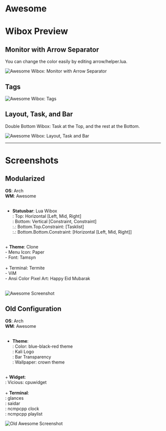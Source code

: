 Awesome
=====================

# Wibox Preview

## Monitor with Arrow Separator

You can change the color easily by editing arrow/helper.lua.

![Awesome Wibox: Monitor with Arrow Separator][wibox-arrow]

## Tags

![Awesome Wibox: Tags][wibox-tags]

## Layout, Task, and Bar

Double Bottom Wibox: Task at the Top, and the rest at the Bottom.

![Awesome Wibox: Layout, Task and Bar][wibox-layout-bar]

-- -- --

# Screenshots

## Modularized

<strong>OS</strong>: Arch<br/>
<strong>WM</strong>: Awesome<br/>
<br/>
  + <strong>Statusbar</strong>: Lua Wibox<br/>
  : Top: Horizontal [Left, Mid, Right]<br/>
  : Bottom: Vertical [Constraint, Constraint]<br/>
  :.: Bottom.Top.Constraint: [Tasklist]<br/>
  :.: Bottom.Bottom.Constraint: [Horizontal [Left, Mid, Right]]<br/>
<br/>
  + <strong>Theme</strong>: Clone<br/>
    - Menu Icon: Paper<br/>
    - Font: Tamsyn<br/>
<br/>
  + Terminal: Termite<br/>
    - ViM<br/>
    - Ansi Color Pixel Art: Happy Eid Mubarak<br/>
<br/>

![Awesome Screenshot][picasa-ss-awesome]

## Old Configuration

<strong>OS</strong>: Arch<br/>
<strong>WM</strong>: Awesome<br/>
<br/>
  + <strong>Theme</strong>:<br/>
  : Color: blue-black-red theme<br/>
  : Kali Logo<br/>
  : Bar Transparency<br/>
  : Wallpaper: crown theme<br/>
<br/>
  + <strong>Widget</strong>:<br/>
  : Vicious: cpuwidget<br/>
<br/>
  + <strong>Terminal</strong>:<br/>
  : glances<br/>
  : saidar<br/>
  : ncmpcpp clock<br/>
  : ncmpcpp playlist

![Old Awesome Screenshot][picasa-ss-awesome-old]

[picasa-ss-awesome-old]: https://lh3.googleusercontent.com/-NgcARBSpJEc/Vz2oASMylYI/AAAAAAAAARM/3IssneEeNb8JDV6NUZoS2rPNz5FHp3CQQCCo/s0/awesome.png

[picasa-ss-awesome]: https://lh3.googleusercontent.com/-Dh5_vrOjU_s/V4uZbgMmeMI/AAAAAAAAAdM/e74eomkUtUsnwVPgIt-0GMGt6CeAHFjFwCCo/s0/awesome-modularized-configuration-red-stacked.png


[wibox-arrow]: https://github.com/epsi-rns/dotfiles/blob/master/awesome/readme/wibox-arrow.png
[wibox-tags]: https://github.com/epsi-rns/dotfiles/blob/master/awesome/readme/wibox-tags.png
[wibox-layout-bar]: https://github.com/epsi-rns/dotfiles/blob/master/awesome/readme/wibox-layout-bar.png
